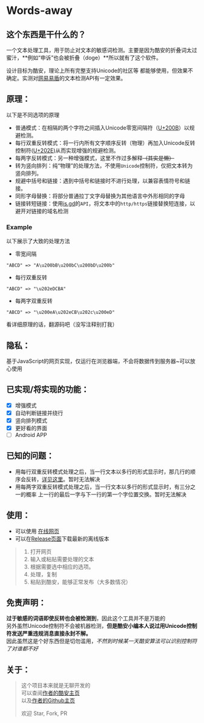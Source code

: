 # Words-away  
## 这个东西是干什么的？
一个文本处理工具，用于防止对文本的敏感词检测。主要是因为酷安的折叠词太过蜜汁，**例如“申诉”也会被折叠（doge）**所以就有了这个软件。

设计目标为酷安，理论上所有完整支持Unicode的社区等 都能够使用，但效果不确定。实测对[网易易盾](https://dun.163.com/product/text-detection)的文本检测API有一定效果。

## 原理：
以下是不同选项的原理

+ 普通模式：在相隔的两个字符之间插入Unicode零宽间隔符（[U+200B](https://unicode.org/cldr/utility/character.jsp?a=200B)）以规避检测。
+ 每行双重反转模式：将一行内所有文字顺序反转（物理）再加入Unicode反转控制符([U+202E](https://unicode.org/cldr/utility/character.jsp?a=202E))从而实现增强的规避检测。
+ 每两字反转模式：另一种增强模式，这里不作过多解释~~（其实是懒）~~
+ 转为竖向排列：纯“物理”的处理方法，不使用`Unicode`控制符，仅把文本转为竖向排列。
+ 规避中括号和链接：遇到中括号和链接时不进行处理，以兼容表情符号和链接。
+ 同形字母替换：将部分普通拉丁文字母替换为其他语言中外形相同的字母
+ 链接转短链接：使用[is.gd](https://is.gd)的`API`，将文本中的`http/https`链接替换短连接，以避开对链接的域名检测



### Example

以下展示了大致的处理方法

- 零宽间隔

```
"ABCD" => "A\u200bB\u200bC\u200bD\u200b"
```

- 每行双重反转

```
"ABCD" => "\u202eDCBA"
```

- 每两字双重反转

```
"ABCD" => "\u200eA\u202eCB\u202c\u200eD"
```

看详细原理的话，翻源码吧（没写注释别打我）

## 隐私：

基于JavaScript的网页实现，仅运行在浏览器端，不会将数据传到服务器~可以放心使用
## 已实现/将实现的功能：
+ [x] 增强模式
+ [x] 自动判断链接并绕行
+ [x] 竖向排列模式
+ [x] 更好看的界面
+ [ ] Android APP
## 已知的问题：
+ 用每行双重反转模式处理之后，当一行文本以多行的形式显示时，那几行的顺序会反转，[详见这里](https://blog.texice.xyz/2020/Anti-Text-Detect/#%E4%B8%80%E4%B8%AA%E9%97%AE%E9%A2%98)。暂时无法解决
+ 用每两字双重反转模式处理之后，当一行文本以多行的形式显示时，有三分之一的概率 上一行的最后一字与下一行的第一个字位置交换。暂时无法解决
## 使用：
+ 可以使用 [在线网页](https://wordsaway.texice.xyz/)
+ 可以在[Release页面](https://github.com/NitroRCr/Words-away/releases)下载最新的离线版本
>1. 打开网页  
>2. 输入或粘贴需要处理的文本  
>3. 根据需要选中相应的选项。  
>4. 处理，复制  
>5. 粘贴到酷安，能够正常发布（大多数情况）  
## 免责声明：
**过于敏感的词语即使反转也会被检测到**，因此这个工具并不是万能的  
另外虽然Unicode控制符不会被机器检测，**但是酷安小编本人说过用Unicode控制符发送严重违规消息直接永封不解。**  
因此虽然这是个好东西但是切勿滥用，*不然到时候某一天酷安算法可以识别控制符了对谁都不好*  
## 关于：
>这个项目本来就是无聊开发的  
>可以查阅[作者的酷安主页](http://www.coolapk.com/u/1362352)  
>以及[作者的Github主页](https://github.com/NitroRCr)  
>
>欢迎 Star, Fork, PR
